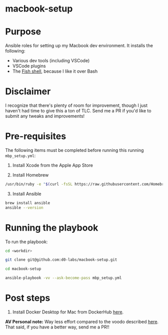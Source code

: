 # macbook-setup

# Purpose

Ansible roles for setting up my Macbook dev environment. It installs the following:

* Various dev tools (including VSCode)
* VSCode plugins
* The [Fish shell](https://fishshell.com), because I like it over Bash

# Disclaimer

I recognize that there's plenty of room for improvement, though I just haven't had time to give this a ton of TLC. Send me a PR if you'd like to submit any tweaks and improvements!

# Pre-requisites

The following items must be completed before running this running `mbp_setup.yml`:

1. Install Xcode from the Apple App Store

2. Install Homebrew

```bash
/usr/bin/ruby -e "$(curl -fsSL https://raw.githubusercontent.com/Homebrew/install/master/install)"
```

3. Install Ansible

```bash
brew install ansible
ansible --version
```

# Running the playbook

To run the playbook:

```bash
cd <workdir>

git clone git@github.com:d0-labs/macbook-setup.git

cd macbook-setup

ansible-playbook -vv --ask-become-pass mbp_setup.yml
```

# Post steps

1. Install Docker Desktop for Mac from DockerHub [here](https://hub.docker.com/editions/community/docker-ce-desktop-mac).

**AV Personal note:** Way less effort compared to the voodo described [here](https://pilsniak.com/how-to-install-docker-on-mac-os-using-brew/). That said, if you have a better way, send me a PR!!
